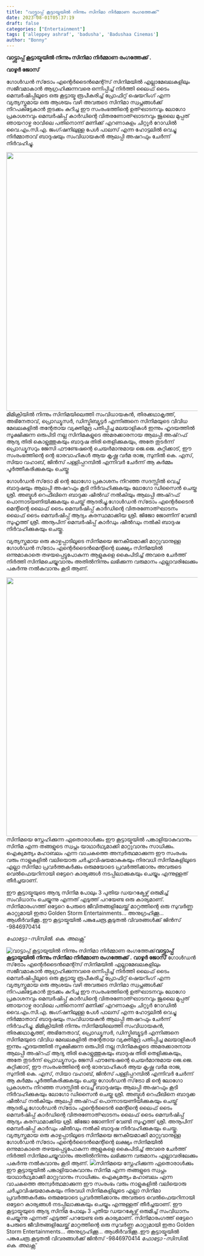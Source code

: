 ```yaml
---
title: "വാട്ട്സാപ്പ് കൂട്ടായ്മയിൽ നിന്നും സിനിമാ നിർമ്മാണ രംഗത്തേക്ക്"
date: 2023-08-01T05:37:19
draft: false
categories: ["Entertainment"]
tags: ['alleppey ashraf', 'badusha', 'Badushaa Cinemas']
author: "Bonny"
---
```


<strong>വാട്ട്സാപ്പ് കൂട്ടായ്മയിൽ നിന്നും സിനിമാ നിർമ്മാണ രംഗത്തേക്ക് .</strong>

<strong>വാഴൂർ ജോസ്</strong>

ഗോൾഡൻ സ്‌ട്രോം എന്റെർടൈൻമെന്റ്സ് സിനിമയിൽ എല്ലാമേഖലകളിലും സജീവമാകാൻ ആഗ്രഹിക്കുന്നവരെ ഒന്നിപ്പിച്ച് നിർത്തി ലൈഫ് ടൈം മെമ്പർഷിപ്പിലൂടെ ഒരു കൂട്ടായ്മ രൂപീകരിച്ച്‌ പ്രോഫിറ്റ് ഷെയറിംഗ് എന്ന വ്യത്യസ്തമായ ഒരു ആശയം വഴി അവരുടെ സിനിമാ സ്വപ്നങ്ങൾക്ക് നിറപകിട്ടേകാൻ തുടക്കം കുറിച്ച ഈ സംരംഭത്തിന്റെ ഉത്ഘാടനവും ലോഗോ പ്രകാശനവും മെമ്പർഷിപ്പ് കാർഡിന്റെ വിതരണോത്ഘാടനവും ജൂലൈ മുപ്പത് ഞായറാഴ്ച രാവിലെ പതിനൊന്ന് മണിക്ക് എറണാകുളം ചിറ്റൂർ റോഡിൽ വൈ.എം.സി.എ. ജംഗ്‌ഷനിലുള്ള പേൾ പാലസ് എന്ന ഹോട്ടലിൽ വെച്ചു നിർമ്മാതാവ് ബാദുഷയും സംവിധായകൻ ആലപ്പി അഷറഫും ചേർന്ന് നിർവഹിച്ചു.

<a href="https://cdn.boolokam.com/articles/2023/08/fwgggg.jpg"><img class="size-large wp-image-405507 aligncenter" src="https://cdn.boolokam.com/articles/2023/08/fwgggg-1024x682.jpg" alt="" width="1024" height="682" /></a>മിമിക്രിയിൽ നിന്നും സിനിമയിലെത്തി സംവിധായകൻ, തിരക്കഥാകൃത്ത്, അഭിനേതാവ്, പ്രൊഡ്യൂസർ, ഡിസ്ട്രിബ്യൂട്ടർ എന്നിങ്ങനെ സിനിമയുടെ വിവിധ മേഖലകളിൽ തന്റേതായ വ്യക്തിമുദ്ര പതിപ്പിച്ച മലയാളികൾ ഇന്നും ഹൃദയത്തിൽ സൂക്ഷിക്കുന്ന ഒരുപിടി നല്ല സിനിമകളുടെ അമരക്കാരനായ ആലപ്പി അഷ്‌റഫ്‌ ആദ്യ തിരി കൊളുത്തുകയും ബാദുഷ തിരി തെളിക്കുകയും, അതേ തുടർന്ന് പ്രൊഡ്യൂസറും ജേസി ഫൗണ്ടേഷന്റെ ചെയർമാനുമായ ജെ.ജെ. കുറ്റിക്കാട്, ഈ സംരംഭത്തിന്റെ ന്റെ ഭാരവാഹികൾ ആയ കൃഷ്ണ വർമ രാജ, സുനിൽ കെ. എസ്, സിയാ വഹാബ്, ജിൻസ് പള്ളിപ്പറമ്പിൽ എന്നിവർ ചേർന്ന് ആ കർമ്മം പൂർത്തീകരിക്കുകയും ചെയ്തു

ഗോൾഡൻ സ്‌ട്രോ മി ന്റെ ലോഗോ പ്രകാശനം നിറഞ്ഞ സദസ്സിൽ വെച്ച് ബാദുഷയും ആലപ്പി അഷറഫും കൂടി നിർവഹിക്കുകയും ലോഗോ ഡിസൈൻ ചെയ്ത ശ്രീ. അബ്ദുൾ റെഫീഖിനെ ബാദുക്ക ഷീൽഡ് നൽകിയും ആലപ്പി അഷ്‌റഫ്‌ പൊന്നാടയണിയിക്കുകയും ചെയ്ത് ആദരിച്ചു.ഗോൾഡൻ സ്‌ട്രോം എന്റെർടൈൻ മെന്റിന്റെ ലൈഫ് ടൈം മെമ്പർഷിപ്പ് കാർഡിന്റെ വിതരണോത്ഘാടനം ലൈഫ് ടൈം മെമ്പർഷിപ്പ് ആദ്യം കരസ്ഥമാക്കിയ ശ്രീ. ജിജോ ജോണിന് വേണ്ടി സുഹൃത്ത് ശ്രീ. അനൂപിന് മെമ്പർഷിപ്പ് കാർഡും ഷീൽഡും നൽകി ബാദുഷ നിർവഹിക്കുകയും ചെയ്തു.

വ്യത്യസ്തമായ ഒരു കാഴ്ചപ്പാടിലൂടെ സിനിമയെ ജനകീയമാക്കി മാറ്റുവാനുള്ള ഗോൾഡൻ സ്‌ട്രോം എന്റെർടൈൻമെന്റിന്റെ ലക്ഷ്യം സിനിമയിൽ ഒന്നുമാകാതെ തഴയപ്പെട്ടുപോകുന്ന ആളുകളെ കൈപിടിച്ച് അവരെ ചേർത്ത് നിർത്തി സിനിമചെയ്യുവാനും അതിൽനിന്നും ലഭിക്കുന്ന വരുമാനം എല്ലാവരിലേക്കും പകർന്നു നൽകുവാനും കൂടി ആണ്‌.

<a href="https://cdn.boolokam.com/articles/2023/08/wqfqffff.jpg"><img class="size-large wp-image-405508 aligncenter" src="https://cdn.boolokam.com/articles/2023/08/wqfqffff-1024x682.jpg" alt="" width="1024" height="682" /></a>സിനിമയെ സ്നേഹിക്കുന്ന ഏതൊരാൾക്കും ഈ കൂട്ടായ്മയിൽ പങ്കാളിയാകുവാനും സിനിമ എന്ന തങ്ങളുടെ സ്വപ്നം യാഥാർഥ്യമാക്കി മാറ്റുവാനും സാധിക്കും. ഐക്യമത്യം മഹാബലം എന്ന വാചകത്തെ അന്വർത്ഥമാക്കുന്ന ഈ സംരംഭം വരും നാളുകളിൽ വലിയൊരു ചർച്ചാവിഷയമാകുകയും നിരവധി സിനിമകളിലൂടെ എല്ലാ സിനിമാ പ്രവർത്തകർക്കും ഒരുമയോടെ പ്രവർത്തിക്കാനും അവരുടെ വെൽഫെയറിനായി ഒട്ടേറെ കാര്യങ്ങൾ നടപ്പിലാക്കുകയും ചെയ്യും എന്നുള്ളത് തീർച്ചയാണ്.

ഈ കൂട്ടായ്മയുടെ ആദ്യ സിനിമ പോലും 3 പുതിയ ഡയറക്ടേഴ്സ് ഒരുമിച്ച് സംവിധാനം ചെയ്യുന്നു എന്നത് എടുത്ത് പറയേണ്ട ഒരു കാര്യമാണ്. സിനിമാരംഗത്ത് ഒട്ടേറെ പേരുടെ ജീവിതങ്ങളിലേയ്ക്ക് മാറ്റത്തിന്റെ ഒരു സുവർണ്ണ കാറ്റുമായി ഇതാ Golden Storm Entertainments... അനുഗ്രഹിക്കൂ... ആശീർവദിക്കൂ..ഈ കൂട്ടായ്മയിൽ പങ്കുചേരൂ.കൂടുതൽ വിവരങ്ങൾക്ക് ജിൻസ് -9846970414

*ഫോട്ടോ -സിസിൽ. കെ. അലക്സ്*


![വാട്ട്സാപ്പ് കൂട്ടായ്മയിൽ നിന്നും സിനിമാ നിർമ്മാണ രംഗത്തേക്ക്](https://cdn.boolokam.com/articles/2023/08/fwgggg-1024x682.jpg)**വാട്ട്സാപ്പ് കൂട്ടായ്മയിൽ നിന്നും സിനിമാ നിർമ്മാണ രംഗത്തേക്ക് .** **വാഴൂർ ജോസ്** ഗോൾഡൻ സ്‌ട്രോം എന്റെർടൈൻമെന്റ്സ് സിനിമയിൽ എല്ലാമേഖലകളിലും സജീവമാകാൻ ആഗ്രഹിക്കുന്നവരെ ഒന്നിപ്പിച്ച് നിർത്തി ലൈഫ് ടൈം മെമ്പർഷിപ്പിലൂടെ ഒരു കൂട്ടായ്മ രൂപീകരിച്ച്‌ പ്രോഫിറ്റ് ഷെയറിംഗ് എന്ന വ്യത്യസ്തമായ ഒരു ആശയം വഴി അവരുടെ സിനിമാ സ്വപ്നങ്ങൾക്ക് നിറപകിട്ടേകാൻ തുടക്കം കുറിച്ച ഈ സംരംഭത്തിന്റെ ഉത്ഘാടനവും ലോഗോ പ്രകാശനവും മെമ്പർഷിപ്പ് കാർഡിന്റെ വിതരണോത്ഘാടനവും ജൂലൈ മുപ്പത് ഞായറാഴ്ച രാവിലെ പതിനൊന്ന് മണിക്ക് എറണാകുളം ചിറ്റൂർ റോഡിൽ വൈ.എം.സി.എ. ജംഗ്‌ഷനിലുള്ള പേൾ പാലസ് എന്ന ഹോട്ടലിൽ വെച്ചു നിർമ്മാതാവ് ബാദുഷയും സംവിധായകൻ ആലപ്പി അഷറഫും ചേർന്ന് നിർവഹിച്ചു. [](https://cdn.boolokam.com/articles/2023/08/fwgggg.jpg)മിമിക്രിയിൽ നിന്നും സിനിമയിലെത്തി സംവിധായകൻ, തിരക്കഥാകൃത്ത്, അഭിനേതാവ്, പ്രൊഡ്യൂസർ, ഡിസ്ട്രിബ്യൂട്ടർ എന്നിങ്ങനെ സിനിമയുടെ വിവിധ മേഖലകളിൽ തന്റേതായ വ്യക്തിമുദ്ര പതിപ്പിച്ച മലയാളികൾ ഇന്നും ഹൃദയത്തിൽ സൂക്ഷിക്കുന്ന ഒരുപിടി നല്ല സിനിമകളുടെ അമരക്കാരനായ ആലപ്പി അഷ്‌റഫ്‌ ആദ്യ തിരി കൊളുത്തുകയും ബാദുഷ തിരി തെളിക്കുകയും, അതേ തുടർന്ന് പ്രൊഡ്യൂസറും ജേസി ഫൗണ്ടേഷന്റെ ചെയർമാനുമായ ജെ.ജെ. കുറ്റിക്കാട്, ഈ സംരംഭത്തിന്റെ ന്റെ ഭാരവാഹികൾ ആയ കൃഷ്ണ വർമ രാജ, സുനിൽ കെ. എസ്, സിയാ വഹാബ്, ജിൻസ് പള്ളിപ്പറമ്പിൽ എന്നിവർ ചേർന്ന് ആ കർമ്മം പൂർത്തീകരിക്കുകയും ചെയ്തു ഗോൾഡൻ സ്‌ട്രോ മി ന്റെ ലോഗോ പ്രകാശനം നിറഞ്ഞ സദസ്സിൽ വെച്ച് ബാദുഷയും ആലപ്പി അഷറഫും കൂടി നിർവഹിക്കുകയും ലോഗോ ഡിസൈൻ ചെയ്ത ശ്രീ. അബ്ദുൾ റെഫീഖിനെ ബാദുക്ക ഷീൽഡ് നൽകിയും ആലപ്പി അഷ്‌റഫ്‌ പൊന്നാടയണിയിക്കുകയും ചെയ്ത് ആദരിച്ചു.ഗോൾഡൻ സ്‌ട്രോം എന്റെർടൈൻ മെന്റിന്റെ ലൈഫ് ടൈം മെമ്പർഷിപ്പ് കാർഡിന്റെ വിതരണോത്ഘാടനം ലൈഫ് ടൈം മെമ്പർഷിപ്പ് ആദ്യം കരസ്ഥമാക്കിയ ശ്രീ. ജിജോ ജോണിന് വേണ്ടി സുഹൃത്ത് ശ്രീ. അനൂപിന് മെമ്പർഷിപ്പ് കാർഡും ഷീൽഡും നൽകി ബാദുഷ നിർവഹിക്കുകയും ചെയ്തു. വ്യത്യസ്തമായ ഒരു കാഴ്ചപ്പാടിലൂടെ സിനിമയെ ജനകീയമാക്കി മാറ്റുവാനുള്ള ഗോൾഡൻ സ്‌ട്രോം എന്റെർടൈൻമെന്റിന്റെ ലക്ഷ്യം സിനിമയിൽ ഒന്നുമാകാതെ തഴയപ്പെട്ടുപോകുന്ന ആളുകളെ കൈപിടിച്ച് അവരെ ചേർത്ത് നിർത്തി സിനിമചെയ്യുവാനും അതിൽനിന്നും ലഭിക്കുന്ന വരുമാനം എല്ലാവരിലേക്കും പകർന്നു നൽകുവാനും കൂടി ആണ്‌. [![](https://cdn.boolokam.com/articles/2023/08/wqfqffff-1024x682.jpg)](https://cdn.boolokam.com/articles/2023/08/wqfqffff.jpg)സിനിമയെ സ്നേഹിക്കുന്ന ഏതൊരാൾക്കും ഈ കൂട്ടായ്മയിൽ പങ്കാളിയാകുവാനും സിനിമ എന്ന തങ്ങളുടെ സ്വപ്നം യാഥാർഥ്യമാക്കി മാറ്റുവാനും സാധിക്കും. ഐക്യമത്യം മഹാബലം എന്ന വാചകത്തെ അന്വർത്ഥമാക്കുന്ന ഈ സംരംഭം വരും നാളുകളിൽ വലിയൊരു ചർച്ചാവിഷയമാകുകയും നിരവധി സിനിമകളിലൂടെ എല്ലാ സിനിമാ പ്രവർത്തകർക്കും ഒരുമയോടെ പ്രവർത്തിക്കാനും അവരുടെ വെൽഫെയറിനായി ഒട്ടേറെ കാര്യങ്ങൾ നടപ്പിലാക്കുകയും ചെയ്യും എന്നുള്ളത് തീർച്ചയാണ്. ഈ കൂട്ടായ്മയുടെ ആദ്യ സിനിമ പോലും 3 പുതിയ ഡയറക്ടേഴ്സ് ഒരുമിച്ച് സംവിധാനം ചെയ്യുന്നു എന്നത് എടുത്ത് പറയേണ്ട ഒരു കാര്യമാണ്. സിനിമാരംഗത്ത് ഒട്ടേറെ പേരുടെ ജീവിതങ്ങളിലേയ്ക്ക് മാറ്റത്തിന്റെ ഒരു സുവർണ്ണ കാറ്റുമായി ഇതാ Golden Storm Entertainments... അനുഗ്രഹിക്കൂ... ആശീർവദിക്കൂ..ഈ കൂട്ടായ്മയിൽ പങ്കുചേരൂ.കൂടുതൽ വിവരങ്ങൾക്ക് ജിൻസ് -9846970414 *ഫോട്ടോ -സിസിൽ. കെ. അലക്സ്*
